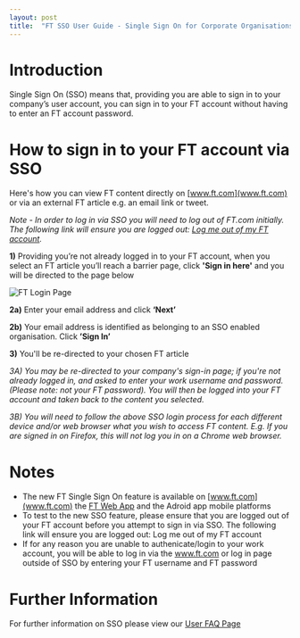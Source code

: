 ```yaml
---
layout: post
title:  "FT SSO User Guide - Single Sign On for Corporate Organisations"
---
```


# Introduction
Single Sign On (SSO) means that, providing you are able to sign in to your company’s user account, you can sign in to your FT account without having to enter an FT account password.

# How to sign in to your FT account via SSO

Here's how you can view FT content directly on [www.ft.com](www.ft.com) or via an external FT article e.g. an email link or tweet. 

*Note - In order to log in via SSO you will need to log out of FT.com initially. The following link will ensure you are logged out: [Log me out of my FT account](https://accounts.ft.com/logout).*

  **1)** Providing you’re not already logged in to your FT account, when you select an FT article you’ll reach a barrier page, click **'Sign in here'** and you will be directed to the page below

![FT Login Page](/sso-support/assets/images/FTLogin2017.PNG)

  **2a)** Enter your email address and click **‘Next’**
  
  **2b)** Your email address is identified as belonging to an SSO enabled organisation. Click **’Sign In’**

  **3)** You'll be re-directed to your chosen FT article

  *3A) You may be re-directed to your company's sign-in page; if you're not already logged in, and asked to enter your work username and password. (Please note: not your FT password). You will then be logged into your FT account and taken back to the content you selected.*

  *3B) You will need to follow the above SSO login process for each different device and/or web browser what you wish to access FT content. E.g. If you are signed in on Firefox, this will not log you in on a Chrome web browser.*

# Notes
* The new FT Single Sign On feature is available on [www.ft.com](www.ft.com) the [FT Web App](https://app.ft.com) and the Adroid app mobile platforms
* To test to the new SSO feature, please ensure that you are logged out of your FT account before you attempt to sign in via SSO. The following link will ensure you are logged out: Log me out of my FT account
* If for any reason you are unable to authenicate/login to your work account, you will be able to log in via the www.ft.com or log in page outside of SSO by entering your FT username and FT password

# Further Information
For further information on SSO please view our [User FAQ Page](https://financial-times.github.io/sso-support/2016/07/19/faqs)

